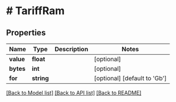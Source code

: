# # TariffRam

## Properties

Name | Type | Description | Notes
------------ | ------------- | ------------- | -------------
**value** | **float** |  | [optional]
**bytes** | **int** |  | [optional]
**for** | **string** |  | [optional] [default to 'Gb']

[[Back to Model list]](../../README.md#models) [[Back to API list]](../../README.md#endpoints) [[Back to README]](../../README.md)
